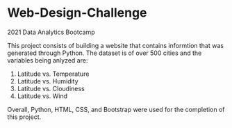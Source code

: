 # Web-Design-Challenge
2021 Data Analytics Bootcamp


This project consists of building a website that contains informtion that was generated through Python. The dataset is of over 500 cities and the variables being anlyzed are:
 1) Latitude vs. Temperature
 2) Latitude vs. Humidity
 3) Latitude vs. Cloudiness
 4) Latitude vs. Wind

Overall, Python, HTML, CSS, and Bootstrap were used for the completion of this project.
